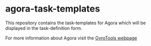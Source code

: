 # agora-task-templates

This repository contains the task-templates for Agora which will be displayed in the task-definition form. 

For more information about Agora visit the [GyroTools webpage](https://www.gyrotools.com/gt/index.php/products/agora)
